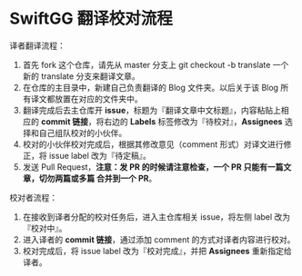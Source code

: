 # SwiftGG 翻译校对流程

译者翻译流程：

1. 首先 fork 这个仓库，请先从 master 分支上 git checkout -b translate 一个新的 translate 分支来翻译文章。
2. 在仓库的主目录中，新建自己负责翻译的 Blog 文件夹。以后关于该 Blog 所有译文都放置在对应的文件夹中。
3. 翻译完成后去主仓库开 **issue**，标题为『翻译文章中文标题』，内容粘贴上相应的 **commit 链接**，将右边的 **Labels** 标签修改为『待校对』，**Assignees** 选择和自己组队校对的小伙伴。
4. 校对的小伙伴校对完成后，根据其修改意见（comment 形式）对译文进行修正，将 issue label 改为『待定稿』。
5. 发送 Pull Request，**注意：发 PR 的时候请注意检查，一个 PR 只能有一篇文章，切勿两篇或多篇 合并到一个 PR**。

校对者流程：

1. 在接收到译者分配的校对任务后，进入主仓库相关 issue，将左侧 label 改为『校对中』。
2. 进入译者的 **commit 链接**，通过添加 comment 的方式对译者内容进行校对。
3. 校对完成后，将 issue label 改为『校对完成』，并把 **Assignees** 重新指定给译者。


